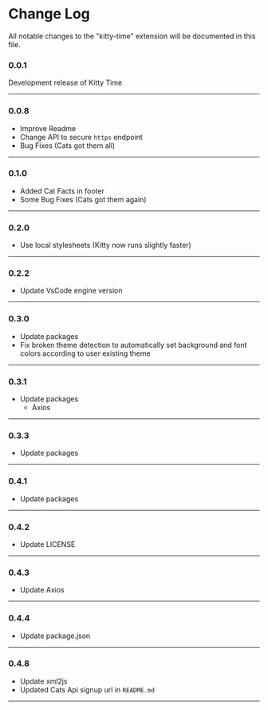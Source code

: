 # Change Log
All notable changes to the "kitty-time" extension will be documented in this file.

### 0.0.1

Development release of Kitty Time

-----------------------------------------------------------------------------------------------------------

### 0.0.8

- Improve Readme
- Change API to secure `https` endpoint
- Bug Fixes (Cats got them all)

-----------------------------------------------------------------------------------------------------------

### 0.1.0

- Added Cat Facts in footer
- Some Bug Fixes (Cats got them again)

-----------------------------------------------------------------------------------------------------------

### 0.2.0

- Use local stylesheets (Kitty now runs slightly faster)

-----------------------------------------------------------------------------------------------------------

### 0.2.2

- Update VsCode engine version

-----------------------------------------------------------------------------------------------------------

### 0.3.0
- Update packages
- Fix broken theme detection to automatically set background and font colors according to user existing theme

-----------------------------------------------------------------------------------------------------------

### 0.3.1
- Update packages
    - Axios

-----------------------------------------------------------------------------------------------------------

### 0.3.3
- Update packages

-----------------------------------------------------------------------------------------------------------

### 0.4.1
- Update packages

-----------------------------------------------------------------------------------------------------------

### 0.4.2
- Update LICENSE

-----------------------------------------------------------------------------------------------------------

### 0.4.3
- Update Axios

-----------------------------------------------------------------------------------------------------------

### 0.4.4
- Update package.json

-----------------------------------------------------------------------------------------------------------

### 0.4.8
- Update xml2js
- Updated Cats Api signup url in `README.md`

-----------------------------------------------------------------------------------------------------------
